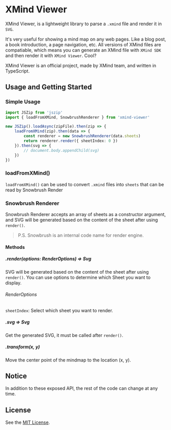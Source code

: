 # XMind Viewer 

XMind Viewer, is a lightweight library to parse a `.xmind` file and render it in `SVG`.

It's very useful for showing a mind map on any web pages. Like a blog post, a book introduction, a page navigation, etc. All versions of XMind files are compatiable, which means you can generate an XMind file with `XMind SDK` and then render it with `XMind Viewer`. Cool?

XMind Viewer is an official project, made by XMind team, and written in TypeScript.


## Usage and Getting Started

### Simple Usage

```ts
import JSZip from 'jszip'
import { loadFromXMind, SnowbrushRenderer } from 'xmind-viewer'

new JSZip().loadAsync(zipFile).then(zip => {
	loadFromXMind(zip).then(data => {
		const renderer = new SnowbrushRenderer(data.sheets)
		return renderer.render({ sheetIndex: 0 })
	}).then(svg => {
		// document.body.appendChild(svg)
	})
})
```

### loadFromXMind()

`loadFromXMind()` can be used to convert `.xmind` files into `sheets` that can be read by Snowbrush Render

### Snowbrush Renderer

Snowbrush Renderer accepts an array of sheets as a constructor argument, and SVG will be generated based on the content of the sheet after using `render()`.

> P.S. Snowbrush is an internal code name for render engine.

#### Methods

##### .render(options: RenderOptions) => Svg

SVG will be generated based on the content of the sheet after using `render()`.
You can use options to determine which Sheet you want to display.

###### RenderOptions

`sheetIndex`: Select which sheet you want to render.

##### .svg => Svg

Get the generated SVG, it must be called after `render()`.

##### .transform(x, y)

Move the center point of the mindmap to the location (x, y).

## Notice

In addition to these exposed API, the rest of the code can change at any time.

## License
See the [MIT License](LICENSE).

